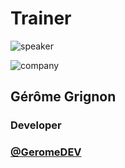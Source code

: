 <!-- .slide: class="speaker-slide" -->

<div class="speaker-slide">

# Trainer

![](./assets/images/gerome.jpeg 'speaker')

![](./assets/images/logo-SFEIR-blanc.png 'company')


<h2>Gérôme <span>Grignon</span></h2>

### Developer


### [@GeromeDEV](https://twitter.com/GeromeDEV)

</div>

